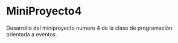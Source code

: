 # MiniProyecto4
Desarrollo del miniproyecto numero 4 de la clase de programación orientada a eventos.
